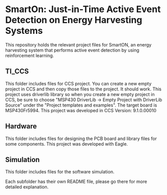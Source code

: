 # SmartOn: Just-in-Time Active Event Detection on Energy Harvesting Systems
This repository holds the relevant project files for SmartON, an energy harvesting system that performs active event detection by using reinforcement learning.

## TI_CCS
This folder includes files for CCS project. You can create a new empty project in CCS and then copy those files to the project. It should work. This project uses driverlib library so when you create a new empty project in CCS, be sure to choose "MSP430 DriverLib -> Empty Project with DriverLib Source" under the "Project templates and examples". The target board is MSP430Fr5994. This project was developed in CCS Version: 9.1.0.00010 

## Hardware
This folder includes files for designing the PCB board and library files for some components. This project was developed with Eagle. 

## Simulation
This folder includes files for the software simulation.

Each subfolder has their own README file, please go there for more detailed explanation.
